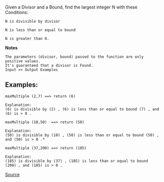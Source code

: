 Given a Divisor and a Bound, find the largest integer N with these Conditions:

    N is divisible by divisor

    N is less than or equal to bound

    N is greater than 0.

**Notes**

    The parameters (divisor, bound) passed to the function are only positive values.
    It's guaranteed that a divisor is Found.
    Input >> Output Examples

## Examples:
```
maxMultiple (2,7) ==> return (6)

Explanation:
(6) is divisible by (2) , (6) is less than or equal to bound (7) , and (6) is > 0 .
```

```
maxMultiple (10,50)  ==> return (50)

Explanation:
(50) is divisible by (10) , (50) is less than or equal to bound (50) , and (50) is > 0 .*
```

```
maxMultiple (37,200) ==> return (185)

Explanation:
(185) is divisible by (37) , (185) is less than or equal to bound (200) , and (185) is > 0 .
```

[Source](https://www.codewars.com/kata/5aba780a6a176b029800041c)
